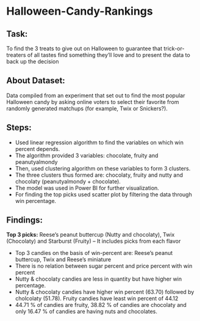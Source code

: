 # Halloween-Candy-Rankings
## Task: 
To find the 3 treats to give out on Halloween to guarantee that trick-or-treaters of all tastes find something they’ll love and to present the data to back up the decision
## About Dataset: 
Data compiled from an experiment that set out to find the most popular Halloween candy by asking online voters to select their favorite from randomly generated matchups (for example, Twix or Snickers?). 
## Steps:
- Used linear regression algorithm to find the variables on which win percent depends. 
- The algorithm provided 3 variables: chocolate, fruity and peanutyalmondy
- Then, used clustering algorithm on these variables to form 3 clusters.
- The three clusters thus formed are: chocolaty, fruity and nutty and chocolaty (peanutyalmondy + chocolate).
- The model was used in Power BI for further visualization.
- For finding the top picks used scatter plot by filtering the data through win percentage.
## Findings:
**Top 3 picks:** Reese’s peanut buttercup (Nutty and chocolaty), Twix (Chocolaty) and Starburst (Fruity) – It includes picks from each flavor
- Top 3 candies on the basis of win-percent are: Reese’s peanut buttercup, Twix and Reese’s miniature
- There is no relation between sugar percent and price percent with win percent
- Nutty & chocolaty candies are less in quantity but have higher win percentage.
- Nutty & chocolaty candies have higher win percent (63.70) followed by cholcolaty (51.78). Fruity candies have least win percent of 44.12
- 44.71 % of candies are fruity, 38.82 % of candies are chocolaty and only 16.47 % of candies are having nuts and chocolates.
